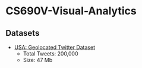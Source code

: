 # CS690V-Visual-Analytics

## Datasets
* [USA: Geolocated Twitter Dataset](http://followthehashtag.com/datasets/free-twitter-dataset-usa-200000-free-usa-tweets/)
  - Total Tweets: 200,000
  - Size: 47 Mb
